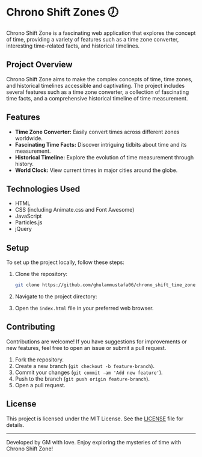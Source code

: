 # Chrono Shift Zones 🕖

Chrono Shift Zone is a fascinating web application that explores the concept of time, providing a variety of features such as a time zone converter, interesting time-related facts, and historical timelines.

## Project Overview

Chrono Shift Zone aims to make the complex concepts of time, time zones, and historical timelines accessible and captivating. The project includes several features such as a time zone converter, a collection of fascinating time facts, and a comprehensive historical timeline of time measurement.

## Features

- **Time Zone Converter:** Easily convert times across different zones worldwide.
- **Fascinating Time Facts:** Discover intriguing tidbits about time and its measurement.
- **Historical Timeline:** Explore the evolution of time measurement through history.
- **World Clock:** View current times in major cities around the globe.

## Technologies Used

- HTML
- CSS (including Animate.css and Font Awesome)
- JavaScript
- Particles.js
- jQuery

## Setup

To set up the project locally, follow these steps:

1. Clone the repository:
   ```bash
   git clone https://github.com/ghulammustafa06/chrono_shift_time_zone
   ```

2. Navigate to the project directory:

3. Open the `index.html` file in your preferred web browser.

## Contributing

Contributions are welcome! If you have suggestions for improvements or new features, feel free to open an issue or submit a pull request.

1. Fork the repository.
2. Create a new branch (`git checkout -b feature-branch`).
3. Commit your changes (`git commit -am 'Add new feature'`).
4. Push to the branch (`git push origin feature-branch`).
5. Open a pull request.

## License

This project is licensed under the MIT License. See the [LICENSE](https://github.com/ghulammustafa06/chrono_shift_time_zone?tab=MIT-1-ov-file) file for details.

---

Developed by GM with love. Enjoy exploring the mysteries of time with Chrono Shift Zone!
